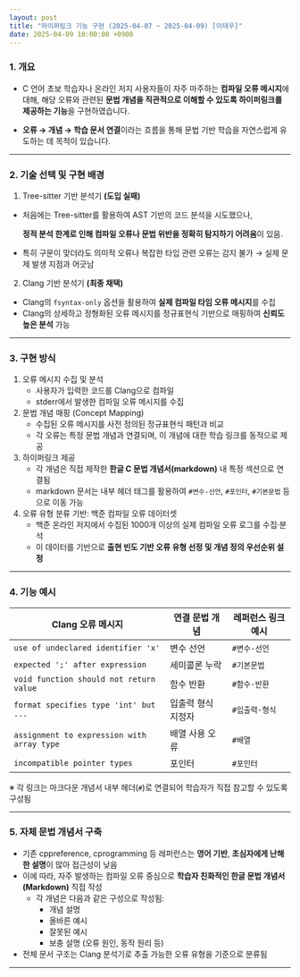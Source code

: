 ```yaml
---
layout: post
title: "하이퍼링크 기능 구현 (2025-04-07 ~ 2025-04-09) [이태우]"
date: 2025-04-09 10:00:00 +0900
---
```


### 1. 개요

- C 언어 초보 학습자나 온라인 저지 사용자들이 자주 마주하는 **컴파일 오류 메시지**에 대해, 해당 오류와 관련된 **문법 개념을 직관적으로 이해할 수 있도록 하이퍼링크를 제공하는 기능**을 구현하였습니다.

- **오류 → 개념 → 학습 문서 연결**이라는 흐름을 통해 문법 기반 학습을 자연스럽게 유도하는 데 목적이 있습니다.

------

### 2. 기술 선택 및 구현 배경

1) Tree-sitter 기반 분석기 **(도입 실패)**

- 처음에는 Tree-sitter를 활용하여 AST 기반의 코드 분석을 시도했으나,

  **정적 분석 한계로 인해 컴파일 오류나 문법 위반을 정확히 탐지하기 어려움**이 있음.

- 특히 구문이 맞더라도 의미적 오류나 복잡한 타입 관련 오류는 감지 불가 → 실제 문제 발생 지점과 어긋남

2) Clang 기반 분석기 **(최종 채택)**

- Clang의 `fsyntax-only` 옵션을 활용하여 **실제 컴파일 타임 오류 메시지**를 수집
- Clang의 상세하고 정형화된 오류 메시지를 정규표현식 기반으로 매핑하여 **신뢰도 높은 분석** 가능

------

### 3. 구현 방식

1. 오류 메시지 수집 및 분석
   - 사용자가 입력한 코드를 Clang으로 컴파일
   - stderr에서 발생한 컴파일 오류 메시지를 수집
2. 문법 개념 매핑 (Concept Mapping)
   - 수집된 오류 메시지를 사전 정의된 정규표현식 패턴과 비교
   - 각 오류는 특정 문법 개념과 연결되며, 이 개념에 대한 학습 링크를 동적으로 제공
3. 하이퍼링크 제공
   - 각 개념은 직접 제작한 **한글 C 문법 개념서(markdown)** 내 특정 섹션으로 연결됨
   - markdown 문서는 내부 헤더 태그를 활용하여 `#변수-선언`, `#포인터`, `#기본문법` 등으로 이동 가능
4. 오류 유형 분류 기반: 백준 컴파일 오류 데이터셋
   - 백준 온라인 저지에서 수집된 1000개 이상의 실제 컴파일 오류 로그를 수집·분석
   - 이 데이터를 기반으로 **출현 빈도 기반 오류 유형 선정 및 개념 정의 우선순위 설정**

------

### 4. 기능 예시

| Clang 오류 메시지                          | 연결 문법 개념     | 레퍼런스 링크 예시 |
| ------------------------------------------ | ------------------ | ------------------ |
| `use of undeclared identifier 'x'`         | 변수 선언          | `#변수-선언`       |
| `expected ';' after expression`            | 세미콜론 누락      | `#기본문법`        |
| `void function should not return value`    | 함수 반환          | `#함수-반환`       |
| `format specifies type 'int' but ...`      | 입출력 형식 지정자 | `#입출력-형식`     |
| `assignment to expression with array type` | 배열 사용 오류     | `#배열`            |
| `incompatible pointer types`               | 포인터             | `#포인터`          |

※ 각 링크는 마크다운 개념서 내부 헤더(`#`)로 연결되어 학습자가 직접 참고할 수 있도록 구성됨

------

### 5. 자체 문법 개념서 구축

- 기존 cppreference, cprogramming 등 레퍼런스는 **영어 기반**, **초심자에게 난해한 설명**이 많아 접근성이 낮음
- 이에 따라, 자주 발생하는 컴파일 오류 중심으로 **학습자 친화적인 한글 문법 개념서(Markdown)** 직접 작성
  - 각 개념은 다음과 같은 구성으로 작성됨:
    - 개념 설명
    - 올바른 예시
    - 잘못된 예시
    - 보충 설명 (오류 원인, 동작 원리 등)
- 전체 문서 구조는 Clang 분석기로 추출 가능한 오류 유형을 기준으로 분류됨

------